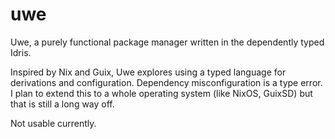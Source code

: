 # uwe
Uwe, a purely functional package manager written in the dependently typed Idris.

Inspired by Nix and Guix, Uwe explores using a typed language for derivations and configuration. Dependency misconfiguration is a type error. I plan to extend this to a whole operating system (like NixOS, GuixSD) but that is still a long way off.

Not usable currently.

